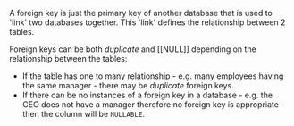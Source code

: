 A foreign key is just the primary key of another database that is used to 'link' two databases together. This 'link' defines the relationship between 2 tables. 

Foreign keys can be both *duplicate* and [[NULL]] depending on the relationship between the tables:
- If the table has one to many relationship - e.g. many employees having the same manager - there may be *duplicate* foreign keys.
- If there can be no instances of a foreign key in a database - e.g. the CEO does not have a manager therefore no foreign key is appropriate - then the column will be `NULLABLE`.